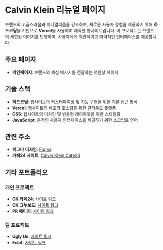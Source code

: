 # Calvin Klein 리뉴얼 페이지

브랜드의 고급스러움과 미니멀리즘을 강조하며, 새로운 사용자 경험을 제공하기 위해 **하드코딩**을 기반으로 **Vercel**을 사용하여 제작한 웹사이트입니다. 이 프로젝트는 브랜드의 세련된 이미지를 반영하며, 사용자에게 직관적이고 매력적인 인터페이스를 제공합니다.

## 주요 페이지

- **메인페이지**: 브랜드의 핵심 메시지를 전달하는 첫인상 페이지

## 기술 스택

- **하드코딩**: 웹사이트의 커스터마이징 및 기능 구현을 위한 기본 접근 방식
- **Vercel**: 웹사이트의 배포와 호스팅을 위한 클라우드 플랫폼
- **CSS**: 웹사이트의 디자인 및 반응형 레이아웃을 위한 스타일링
- **JavaScript**: 동적인 사용자 인터페이스를 제공하기 위한 스크립트 언어

## 관련 주소

- **피그마 디자인**: [Figma](https://www.figma.com/design/chnxRjxPKX40REZtT5p6Sl/%EB%AF%BC%EC%84%9C?node-id=0-1&m=dev&t=lQHCrmUGVAdhlWhK-1)
- **카페24 사이트**: [Calvin Klein Cafe24](https://minseogo.cafe24.com)

## 기타 포트폴리오

### 개인 프로젝트

- **CK 카페24**: [사이트 링크](https://minseogo.cafe24.com/)
- **CK 그누보드**: [사이트 링크](http://gominseo.dothome.co.kr/ck/)
- **PR 페이지**: [사이트 링크](https://gominseo-pr.vercel.app)

### 팀 프로젝트

- **Ugly Us**: [사이트 링크](https://team-project-reactuglyus.vercel.app)
- **Eclat**: [사이트 링크](https://i-web.kr/green05)
